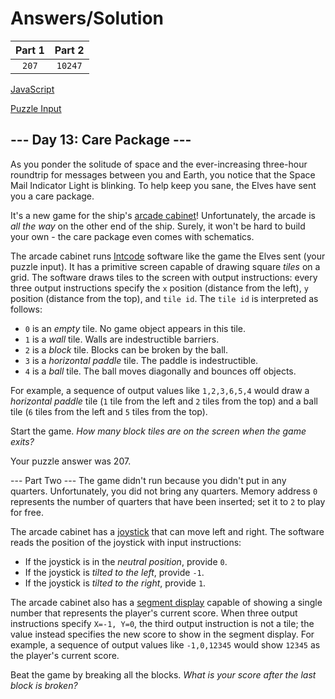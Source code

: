 # Answers/Solution

Part 1 | Part 2
:---: | :---:
`207` | `10247`

[JavaScript]('./day13.js')

[Puzzle Input]('./input.txt')

## --- Day 13: Care Package ---

As you ponder the solitude of space and the ever-increasing three-hour roundtrip for messages between you and Earth, you notice that the Space Mail Indicator Light is blinking. To help keep you sane, the Elves have sent you a care package.

It's a new game for the ship's [arcade cabinet](https://en.wikipedia.org/wiki/Arcade_cabinet)! Unfortunately, the arcade is _all the way_ on the other end of the ship. Surely, it won't be hard to build your own - the care package even comes with schematics.

The arcade cabinet runs [Intcode](https://adventofcode.com/2019/day/9) software like the game the Elves sent (your puzzle input). It has a primitive screen capable of drawing square _tiles_ on a grid. The software draws tiles to the screen with output instructions: every three output instructions specify the `x` position (distance from the left), `y` position (distance from the top), and `tile id`. The `tile id` is interpreted as follows:

-    `0` is an _empty_ tile. No game object appears in this tile.
-    `1` is a _wall_ tile. Walls are indestructible barriers.
-    `2` is a _block_ tile. Blocks can be broken by the ball.
-    `3` is a _horizontal paddle_ tile. The paddle is indestructible.
-    `4` is a _ball_ tile. The ball moves diagonally and bounces off objects.

For example, a sequence of output values like `1,2,3,6,5,4` would draw a _horizontal paddle_ tile (`1` tile from the left and `2` tiles from the top) and a ball tile (`6` tiles from the left and `5` tiles from the top).

Start the game. _How many block tiles are on the screen when the game exits?_

Your puzzle answer was 207.

--- Part Two ---
The game didn't run because you didn't put in any quarters. Unfortunately, you did not bring any quarters. Memory address `0` represents the number of quarters that have been inserted; set it to `2` to play for free.

The arcade cabinet has a [joystick](https://en.wikipedia.org/wiki/Joystick) that can move left and right. The software reads the position of the joystick with input instructions:

-    If the joystick is in the _neutral position_, provide `0`.
-    If the joystick is _tilted to the left_, provide `-1`.
-    If the joystick is _tilted to the right_, provide `1`.

The arcade cabinet also has a [segment display](https://en.wikipedia.org/wiki/Display_device#Segment_displays) capable of showing a single number that represents the player's current score. When three output instructions specify `X=-1, Y=0`, the third output instruction is not a tile; the value instead specifies the new score to show in the segment display. For example, a sequence of output values like `-1,0,12345` would show `12345` as the player's current score.

Beat the game by breaking all the blocks. _What is your score after the last block is broken?_